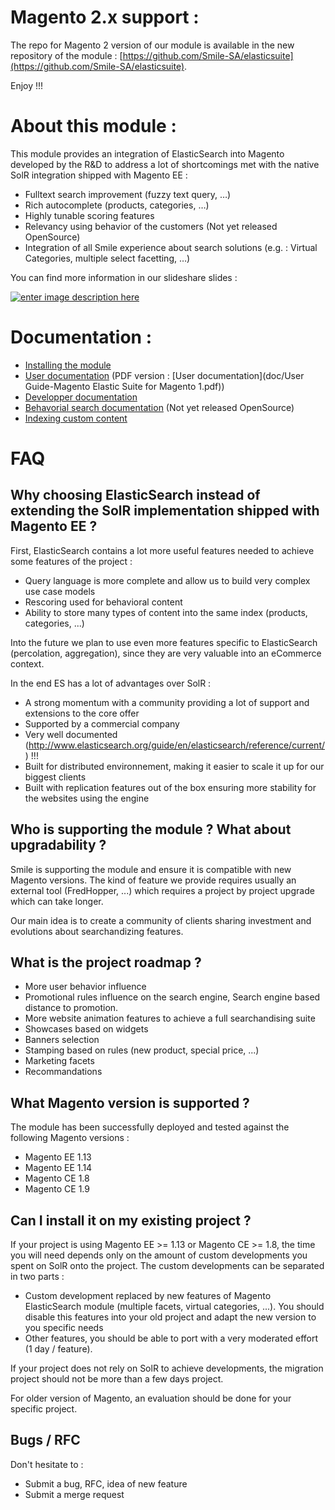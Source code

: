 Magento 2.x support :
=====================

The repo for Magento 2 version of our module is available in the new repository of the module : [https://github.com/Smile-SA/elasticsuite](https://github.com/Smile-SA/elasticsuite).

Enjoy !!!

About this module :
===================
This module provides an integration of ElasticSearch into Magento developed by the R&D to address a lot of shortcomings met with the native SolR integration shipped with Magento EE :

* Fulltext search improvement (fuzzy text query, …)
* Rich autocomplete (products, categories,  …)
* Highly tunable scoring features
* Relevancy using behavior of the customers (Not yet released OpenSource)
* Integration of all Smile experience about search solutions (e.g. : Virtual Categories, multiple select facetting, …)

You can find more information in our slideshare slides :

[![enter image description here](doc/assets/slideshare.png)](http://www.slideshare.net/SmileOpenSource/bargento-2014-searchandising1)

Documentation :
===============

* [Installing the module](doc/install.md)
* [User documentation](doc/user-documentation.md) (PDF version : [User documentation](doc/User Guide-Magento Elastic Suite for Magento 1.pdf))
* [Developper documentation](doc/developper-documentation.md)
* [Behavorial search documentation](doc/behavorial-search.md) (Not yet released OpenSource)
* [Indexing custom content](doc/indexing.md)

FAQ
===

Why choosing ElasticSearch instead of extending the SolR implementation shipped with Magento EE ?
------------------------------------------------------------------------------------------------
First, ElasticSearch contains a lot more useful features needed to achieve some features of the project :

* Query language is more complete and allow us to build very complex use case models
* Rescoring used for behavioral content
* Ability to store many types of content into the same index (products, categories, ...)

Into the future we plan to use even more features specific to ElasticSearch (percolation, aggregation), since they are very valuable into an eCommerce context.

In the end ES has a lot of advantages over SolR :

* A strong momentum with a community providing a lot of support and extensions to the core offer
* Supported by a commercial company
* Very well documented (http://www.elasticsearch.org/guide/en/elasticsearch/reference/current/) !!!
* Built for distributed environnement, making it easier to scale it up for our biggest clients
* Built with replication features out of the box ensuring more stability for the websites using the engine


Who is supporting the module ? What about upgradability ?
-------------------------------------------------------

Smile is supporting the module and ensure it is compatible with new Magento versions.
The kind of feature we provide requires usually an external tool (FredHopper, ...) which requires a project by project upgrade which can take longer.

Our main idea is to create a community of clients sharing investment and evolutions about searchandizing features.


What is the project roadmap ?
-----------------------------

* More user behavior influence
* Promotional rules influence on the search engine, Search engine based distance to promotion.
* More website animation features to achieve a full searchandising suite
* Showcases based on widgets
* Banners selection
* Stamping based on rules (new product, special price, ...)
* Marketing facets
* Recommandations


What Magento version is supported ?
-----------------------------------

The module has been successfully deployed and tested against the following Magento versions :
* Magento EE 1.13
* Magento EE 1.14
* Magento CE 1.8
* Magento CE 1.9


Can I install it on my existing project ?
-----------------------------------------

If your project is using Magento EE >= 1.13 or Magento CE >= 1.8, the time you will need depends only on the amount of custom developments you spent on SolR onto the project. The custom developments can be separated in two parts :

* Custom development replaced by new features of Magento ElasticSearch module (multiple facets, virtual categories, ...). You should disable this features into your old project and adapt the new version to you specific needs
* Other features, you should be able to port with a very moderated effort (1 day / feature).

If your project does not rely on SolR to achieve developments, the migration project should not be more than a few days project.

For older version of Magento, an evaluation should be done for your specific project.


Bugs / RFC
----------

Don't hesitate to :

* Submit a bug, RFC, idea of new feature
* Submit a merge request



